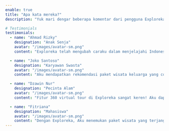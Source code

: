 ```yaml
---
enable: true
title: "Apa kata mereka?"
description: "Yuk mari dengar beberapa komentar dari pengguna Exploreka"

# Testimonials
testimonials:
  - name: "Ahmad Rizky"
    designation: "Anak Senja"
    avatar: "/images/avatar-sm.png"
    content: "Exploreka telah mengubah caraku dalam menjelajahi Indonesia. Aku menemukan *hidden gems* di daerah tempat tinggalku"

  - name: "Joko Santoso"
    designation: "Karyawan Swasta"
    avatar: "/images/avatar-sm.png"
    content: "Aku mendapatkan rekomendasi paket wisata keluarga yang cocok dan sesuai dengan preferensiku."

  - name: "Dzawin Nur"
    designation: "Pecinta Alam"
    avatar: "/images/avatar-sm.png"
    content: "Fitur 360 virtual tour di Exploreka sangat keren! Aku dapat melihat tempat-tempat indah tanpa harus pergi jauh."

  - name: "Fitriana"
    designation: "Mahasiswa"
    avatar: "/images/avatar-sm.png"
    content: "Dengan Exploreka, Aku menemukan paket wisata yang terjangkau dan berkualitas. Pengalaman yang cukup luar biasa!"
---
```

